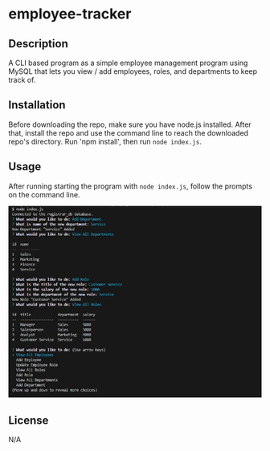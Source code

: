 # employee-tracker

## Description

A CLI based program as a simple employee management program using MySQL that lets you view / add employees, roles, and departments to keep track of.

## Installation

Before downloading the repo, make sure you have node.js installed. After that, install the repo and use the command line to reach the downloaded repo's directory. Run 'npm install', then run `node index.js`.

## Usage

After running starting the program with `node index.js`, follow the prompts on the command line.

![alt text](lib/img/screenshot.png)

## License
N/A